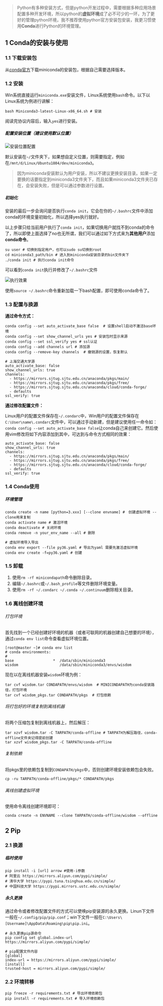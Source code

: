 > Python有多种安装方式，但是python开发过程中，需要根据多种应用场景配置多种开发环境，所以python的**虚拟环境**成了必不可少的一环，为了更好的管理python环境，我不推荐使用python官方安装包安装，我更习惯使用**Conda**进行Python的环境管理。

## 1 Conda的安装与使用

### 1.1 下载安装包

从[conda官方](https://docs.conda.io/en/latest/miniconda.html)下载miniconda的安装包，根据自己需要选择版本。

### 1.2 安装

Win系统直接运行`miniconda.exe`安装文件，Linux系统使用`bash`命令。以下以Linux系统为例进行讲解：

```shell
bash Miniconda3-latest-Linux-x86_64.sh # 安装
```

阅读完协议内容后，输入`yes`进行安装。

##### 配置安装位置（建议使用默认位置）

![安装位置配置](https://cdn.jsdelivr.net/gh/tufbel/TImages/mark/20210121102039.png)

默认安装在`~/`文件夹下，如果想自定义位置，则需要指定，例如在`/mnt/d/Linux/Ubuntu1804/dev/miniconda3`。

> 因为miniconda安装默认为用户安装，所以不建议更换安装目录。如果一定要换的话要指定到miniconda3文件夹下，而且如果miniconda3文件夹已存在，会安装失败，但是可以通过参数进行设置。

##### 初始化

安装的最后一步会询问是否执行`conda init`，它会在你的`~/.bashrc`文件中添加conda的环境变量初始化，所以选择yes执行就好。

以上步骤只给当前用户执行了`conda init`，如果切换用户就找不到conda的命令了，所以即使上面选择了no也无所谓，我们可以通过如下方式来为**其他用户**添加**conda命令**。

```shell
su user # 切换到指定用户，也可以sudo su切换到root
cd miniconda3_path/bin # 进入到miniconda安装目录的bin文件夹下
./conda init # 执行conda init命令
```

可以看到`conda init`执行并修改了`~/.bashrc`文件

![执行效果](https://cdn.jsdelivr.net/gh/tufbel/TImages/mark/20210121104138.png)

使用`source ~/.bashrc`命令重新加载一下bash配置，即可使用conda命令了。

### 1.3 配置与换源

**通过命令方式：**

```shell
conda config --set auto_activate_base false  # 设置shell启动不激活base环境
conda config --set show_channel_urls yes # 安装包时显示来源
conda config --set ssl_verify yes # ssl认证
conda config --add channels url # 添加源
conda config --remove-key channels  # 撤销源的设置，恢复默认

# 上海交通大学源
auto_activate_base: false
show_channel_urls: true
channels:
  - https://mirrors.sjtug.sjtu.edu.cn/anaconda/pkgs/main/
  - https://mirrors.sjtug.sjtu.edu.cn/anaconda/pkgs/free/
  - https://mirrors.sjtug.sjtu.edu.cn/anaconda/cloud/conda-forge/
  - defaults
ssl_verify: true
```

**通过修改配置文件：**

Linux用户的配置文件保存在`~/.condarc`中，Win用户的配置文件保存在`C:\User\name\.condarc`文件中，可以通过手动新建，但是建议使用任一命令如：`conda config --set auto_activate_base false`让conda自己来创建它。然后使用vim修改将如下内容添加到其中，可达到与命令方式相同的效果：

```shell
auto_activate_base: false
show_channel_urls: true
channels:
  - https://mirrors.sjtug.sjtu.edu.cn/anaconda/pkgs/main/
  - https://mirrors.sjtug.sjtu.edu.cn/anaconda/pkgs/free/
  - https://mirrors.sjtug.sjtu.edu.cn/anaconda/cloud/conda-forge/
  - defaults
ssl_verify: true
```

### 1.4 Conda使用

##### 环境管理

```shell
conda create -n name [python=3.xxx] [--clone envname] #　创建虚拟环境 --clone用来复制
conda activate name # 激活环境
conda deactivate # 关闭环境
conda remove -n your_env_name --all # 删除

# 虚拟环境导入导出
conda env export --file py36.yaml # 导出为yaml 需要先激活虚拟环境
conda env create -f=py36.yaml # 创建
```

### 1.5 卸载

1. 使用`rm -rf minicondapath`命令删除目录。
2. 编辑`~/.bashrc`或`~/.bash_profile`等文件删除环境变量。
3. 使用`rm -rf ~/.condarc ~/.conda ~/.continuum`删除相关目录。

### 1.6 离线创建环境

###### 打包环境

首先找到一个已经创建好环境的机器（或者可联网的机器创建自己想要的环境），通过`conda env list`命令查看虚拟环境位置。

```shell
[root@master ~]# conda env list
# conda environments:
#
base                  *  /data/sbin/miniconda3
wisdom                   /data/sbin/miniconda3/envs/wisdom
```

现在以在离线机器安装`wisdom`环境为例：

```shell
tar cvf wisdom.tar CONDAPATH/envs/wisdom  # MINICONDAPATH为conda安装路径，打包环境
tar cvf wisdom_pkgs.tar CONDAPATH/pkgs  # 打包依赖
```

###### 将打包好的环境复制到离线机器

将两个压缩包复制到离线机器上，然后解压：

```shell
tar xzvf wisdom.tar -C TARPATH/conda-offline # TARPATH为解压路径，conda-offline文件夹记得提前创建
tar xzvf wisdom_pkgs.tar -C TARPATH/conda-offline
```

###### 复制依赖

将pkgs里的依赖包复制到`CONDAPATH/pkgs`中，否则创建环境安装依赖包会失败。

```shell
cp -ru TARPATH/conda-offline/pkgs/* CONDAPATH/pkgs
```

###### 离线创建虚拟环境

使用命令离线创建环境即可：

```shell
conda create -n ENVNAME --clone TARPATH/conda-offline/wisdom --offline
```

## 2 Pip

### 2.1 换源

##### 临时使用

```shell
pip install -i [url] arrow #使用-i参数
# 阿里云 https://mirrors.aliyun.com/pypi/simple/
# 清华大学 https://pypi.tuna.tsinghua.edu.cn/simple/
# 中国科技大学 https://pypi.mirrors.ustc.edu.cn/simple/
```

##### 永久更换

通过命令或者修改配置文件的方式可以使唤pip安装源的永久更换。Linun下文件一般在`~/.config/pip/pip.conf`；win下文件一般在`C:\Users\[Username]\AppData\Roaming\pip\pip.ini`。

```shell
# 永久更换pip源命令
pip config set global.index-url https://mirrors.aliyun.com/pypi/simple/

# pip配置文件内容
[global]
index-url = https://mirrors.aliyun.com/pypi/simple/
[install]
trusted-host = mirrors.aliyun.com/pypi/simple/
```

### 2.2 环境转移

```shell
pip freeze -r requirements.txt # 导出环境依赖包
pip install -r requirements.txt # 导入环境依赖包
```

